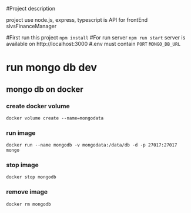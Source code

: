 #Project description

project use node.js, express, typescript is API for frontEnd slvsFinanceManager


#First run this project
`npm install`
#For run server
`npm run start`
 server is available on http://localhost:3000
#.env must contain
`PORT`
`MONGO_DB_URL`

# run mongo db dev
## mongo db on docker
### create docker volume
`docker volume create --name=mongodata`
### run image
`docker run --name mongodb -v mongodata:/data/db -d -p 27017:27017 mongo`
### stop image
`docker stop mongodb`
### remove image
`docker rm mongodb`
